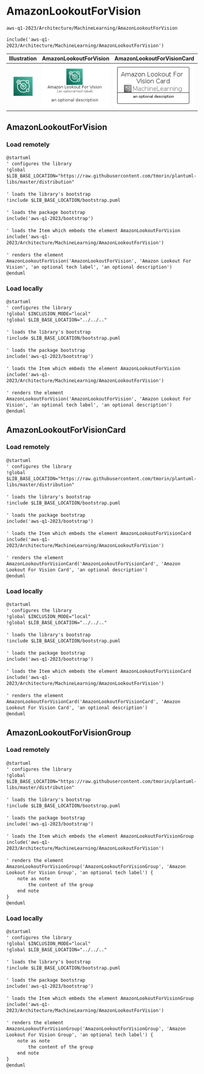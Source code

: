 # AmazonLookoutForVision


```text
aws-q1-2023/Architecture/MachineLearning/AmazonLookoutForVision
```

```text
include('aws-q1-2023/Architecture/MachineLearning/AmazonLookoutForVision')
```



| Illustration | AmazonLookoutForVision | AmazonLookoutForVisionCard | AmazonLookoutForVisionGroup |
| :---: | :---: | :---: | :---: |
| ![illustration for Illustration](../../../aws-q1-2023/Architecture/MachineLearning/AmazonLookoutForVision.png) | ![illustration for AmazonLookoutForVision](../../../aws-q1-2023/Architecture/MachineLearning/AmazonLookoutForVision.Local.png) | ![illustration for AmazonLookoutForVisionCard](../../../aws-q1-2023/Architecture/MachineLearning/AmazonLookoutForVisionCard.Local.png) | ![illustration for AmazonLookoutForVisionGroup](../../../aws-q1-2023/Architecture/MachineLearning/AmazonLookoutForVisionGroup.Local.png) |




## AmazonLookoutForVision

### Load remotely
```plantuml
@startuml
' configures the library
!global $LIB_BASE_LOCATION="https://raw.githubusercontent.com/tmorin/plantuml-libs/master/distribution"

' loads the library's bootstrap
!include $LIB_BASE_LOCATION/bootstrap.puml

' loads the package bootstrap
include('aws-q1-2023/bootstrap')

' loads the Item which embeds the element AmazonLookoutForVision
include('aws-q1-2023/Architecture/MachineLearning/AmazonLookoutForVision')

' renders the element
AmazonLookoutForVision('AmazonLookoutForVision', 'Amazon Lookout For Vision', 'an optional tech label', 'an optional description')
@enduml
```

### Load locally
```plantuml
@startuml
' configures the library
!global $INCLUSION_MODE="local"
!global $LIB_BASE_LOCATION="../../.."

' loads the library's bootstrap
!include $LIB_BASE_LOCATION/bootstrap.puml

' loads the package bootstrap
include('aws-q1-2023/bootstrap')

' loads the Item which embeds the element AmazonLookoutForVision
include('aws-q1-2023/Architecture/MachineLearning/AmazonLookoutForVision')

' renders the element
AmazonLookoutForVision('AmazonLookoutForVision', 'Amazon Lookout For Vision', 'an optional tech label', 'an optional description')
@enduml
```

## AmazonLookoutForVisionCard

### Load remotely
```plantuml
@startuml
' configures the library
!global $LIB_BASE_LOCATION="https://raw.githubusercontent.com/tmorin/plantuml-libs/master/distribution"

' loads the library's bootstrap
!include $LIB_BASE_LOCATION/bootstrap.puml

' loads the package bootstrap
include('aws-q1-2023/bootstrap')

' loads the Item which embeds the element AmazonLookoutForVisionCard
include('aws-q1-2023/Architecture/MachineLearning/AmazonLookoutForVision')

' renders the element
AmazonLookoutForVisionCard('AmazonLookoutForVisionCard', 'Amazon Lookout For Vision Card', 'an optional description')
@enduml
```

### Load locally
```plantuml
@startuml
' configures the library
!global $INCLUSION_MODE="local"
!global $LIB_BASE_LOCATION="../../.."

' loads the library's bootstrap
!include $LIB_BASE_LOCATION/bootstrap.puml

' loads the package bootstrap
include('aws-q1-2023/bootstrap')

' loads the Item which embeds the element AmazonLookoutForVisionCard
include('aws-q1-2023/Architecture/MachineLearning/AmazonLookoutForVision')

' renders the element
AmazonLookoutForVisionCard('AmazonLookoutForVisionCard', 'Amazon Lookout For Vision Card', 'an optional description')
@enduml
```

## AmazonLookoutForVisionGroup

### Load remotely
```plantuml
@startuml
' configures the library
!global $LIB_BASE_LOCATION="https://raw.githubusercontent.com/tmorin/plantuml-libs/master/distribution"

' loads the library's bootstrap
!include $LIB_BASE_LOCATION/bootstrap.puml

' loads the package bootstrap
include('aws-q1-2023/bootstrap')

' loads the Item which embeds the element AmazonLookoutForVisionGroup
include('aws-q1-2023/Architecture/MachineLearning/AmazonLookoutForVision')

' renders the element
AmazonLookoutForVisionGroup('AmazonLookoutForVisionGroup', 'Amazon Lookout For Vision Group', 'an optional tech label') {
    note as note
        the content of the group
    end note
}
@enduml
```

### Load locally
```plantuml
@startuml
' configures the library
!global $INCLUSION_MODE="local"
!global $LIB_BASE_LOCATION="../../.."

' loads the library's bootstrap
!include $LIB_BASE_LOCATION/bootstrap.puml

' loads the package bootstrap
include('aws-q1-2023/bootstrap')

' loads the Item which embeds the element AmazonLookoutForVisionGroup
include('aws-q1-2023/Architecture/MachineLearning/AmazonLookoutForVision')

' renders the element
AmazonLookoutForVisionGroup('AmazonLookoutForVisionGroup', 'Amazon Lookout For Vision Group', 'an optional tech label') {
    note as note
        the content of the group
    end note
}
@enduml
```

